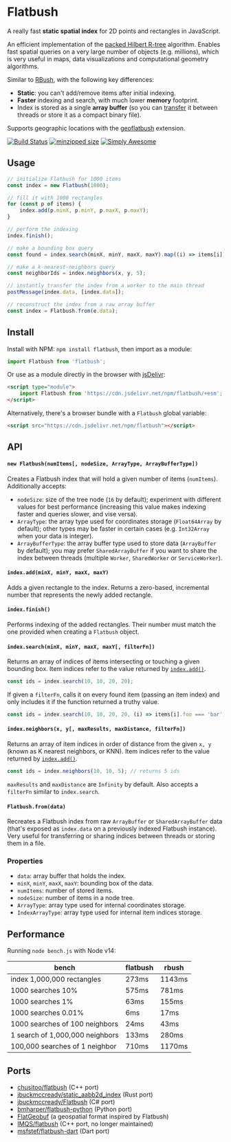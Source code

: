 # Flatbush

A really fast **static spatial index** for 2D points and rectangles in JavaScript.

An efficient implementation of the [packed Hilbert R-tree](https://en.wikipedia.org/wiki/Hilbert_R-tree#Packed_Hilbert_R-trees) algorithm. Enables fast spatial queries on a very large number of objects (e.g. millions), which is very useful in maps, data visualizations and computational geometry algorithms.

Similar to [RBush](https://github.com/mourner/rbush), with the following key differences:

- **Static**: you can't add/remove items after initial indexing.
- **Faster** indexing and search, with much lower **memory** footprint.
- Index is stored as a single **array buffer** (so you can [transfer](https://developer.mozilla.org/en-US/docs/Glossary/Transferable_objects) it between threads or store it as a compact binary file).

Supports geographic locations with the [geoflatbush](https://github.com/mourner/geoflatbush) extension.

[![Build Status](https://github.com/mourner/flatbush/workflows/Node/badge.svg?branch=main)](https://github.com/mourner/flatbush/actions) [![minzipped size](https://badgen.net/bundlephobia/minzip/flatbush)](https://esm.run/flatbush) [![Simply Awesome](https://img.shields.io/badge/simply-awesome-brightgreen.svg)](https://github.com/mourner/projects)

## Usage

```js
// initialize Flatbush for 1000 items
const index = new Flatbush(1000);

// fill it with 1000 rectangles
for (const p of items) {
    index.add(p.minX, p.minY, p.maxX, p.maxY);
}

// perform the indexing
index.finish();

// make a bounding box query
const found = index.search(minX, minY, maxX, maxY).map((i) => items[i]);

// make a k-nearest-neighbors query
const neighborIds = index.neighbors(x, y, 5);

// instantly transfer the index from a worker to the main thread
postMessage(index.data, [index.data]);

// reconstruct the index from a raw array buffer
const index = Flatbush.from(e.data);

```

## Install

Install with NPM: `npm install flatbush`, then import as a module:

```js
import Flatbush from 'flatbush';
```

Or use as a module directly in the browser with [jsDelivr](https://www.jsdelivr.com/esm):

```html
<script type="module">
    import Flatbush from 'https://cdn.jsdelivr.net/npm/flatbush/+esm';
</script>
```

Alternatively, there's a browser bundle with a `Flatbush` global variable:

```html
<script src="https://cdn.jsdelivr.net/npm/flatbush"></script>
```

## API

#### `new Flatbush(numItems[, nodeSize, ArrayType, ArrayBufferType])`

Creates a Flatbush index that will hold a given number of items (`numItems`). Additionally accepts:

- `nodeSize`: size of the tree node (`16` by default); experiment with different values for best performance (increasing this value makes indexing faster and queries slower, and vise versa).
- `ArrayType`: the array type used for coordinates storage (`Float64Array` by default);
other types may be faster in certain cases (e.g. `Int32Array` when your data is integer).
- `ArrayBufferType`: the array buffer type used to store data (`ArrayBuffer` by default);
you may prefer `SharedArrayBuffer` if you want to share the index between threads (multiple `Worker`, `SharedWorker` or `ServiceWorker`).

#### `index.add(minX, minY, maxX, maxY)`

Adds a given rectangle to the index. Returns a zero-based, incremental number that represents the newly added rectangle.

#### `index.finish()`

Performs indexing of the added rectangles.
Their number must match the one provided when creating a `Flatbush` object.

#### `index.search(minX, minY, maxX, maxY[, filterFn])`

Returns an array of indices of items intersecting or touching a given bounding box. Item indices refer to the value returned by [`index.add()`](#indexaddminx-miny-maxx-maxy).

```js
const ids = index.search(10, 10, 20, 20);
```

If given a `filterFn`, calls it on every found item (passing an item index)
and only includes it if the function returned a truthy value.

```js
const ids = index.search(10, 10, 20, 20, (i) => items[i].foo === 'bar');
```

#### `index.neighbors(x, y[, maxResults, maxDistance, filterFn])`

Returns an array of item indices in order of distance from the given `x, y`
(known as K nearest neighbors, or KNN). Item indices refer to the value returned by [`index.add()`](#indexaddminx-miny-maxx-maxy).

```js
const ids = index.neighbors(10, 10, 5); // returns 5 ids
```

`maxResults` and `maxDistance` are `Infinity` by default.
Also accepts a `filterFn` similar to `index.search`.

#### `Flatbush.from(data)`

Recreates a Flatbush index from raw `ArrayBuffer` or `SharedArrayBuffer` data
(that's exposed as `index.data` on a previously indexed Flatbush instance).
Very useful for transferring or sharing indices between threads or storing them in a file.

### Properties

- `data`: array buffer that holds the index.
- `minX`, `minY`, `maxX`, `maxY`: bounding box of the data.
- `numItems`: number of stored items.
- `nodeSize`: number of items in a node tree.
- `ArrayType`: array type used for internal coordinates storage.
- `IndexArrayType`: array type used for internal item indices storage.

## Performance

Running `node bench.js` with Node v14:

bench | flatbush | rbush
--- | --- | ---
index 1,000,000 rectangles | 273ms | 1143ms
1000 searches 10% | 575ms | 781ms
1000 searches 1% | 63ms | 155ms
1000 searches 0.01% | 6ms | 17ms
1000 searches of 100 neighbors | 24ms | 43ms
1 search of 1,000,000 neighbors | 133ms | 280ms
100,000 searches of 1 neighbor | 710ms | 1170ms

## Ports

- [chusitoo/flatbush](https://github.com/chusitoo/flatbush) (C++ port)
- [jbuckmccready/static_aabb2d_index](https://github.com/jbuckmccready/static_aabb2d_index) (Rust port)
- [jbuckmccready/Flatbush](https://github.com/jbuckmccready/Flatbush) (C# port)
- [bmharper/flatbush-python](https://github.com/bmharper/flatbush-python) (Python port)
- [FlatGeobuf](https://github.com/flatgeobuf/flatgeobuf) (a geospatial format inspired by Flatbush)
- [IMQS/flatbush](https://github.com/IMQS/flatbush) (C++ port, no longer maintained)
- [msfstef/flatbush-dart](https://github.com/msfstef/flatbush-dart) (Dart port)
